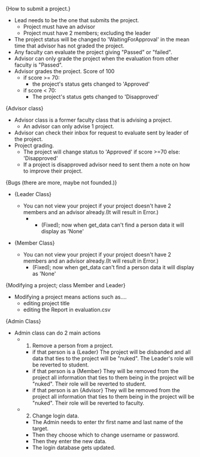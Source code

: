 {How to submit a project.}
- Lead needs to be the one that submits the project. 
  - Project must have an advisor
  - Project must have 2 members; excluding the leader
- The project status will be changed to 'WaitingForApproval' in the mean time that advisor has not graded the project.
- Any faculty can evaluate the project giving "Passed" or "failed".
- Advisor can only grade the project when the evaluation from other faculty is "Passed".
- Advisor grades the project. Score of 100
  - if score >= 70: 
    - the project's status gets changed to 'Approved'
  - if score < 70:
    - The project's status gets changed to 'Disapproved'

{Advisor class}
- Advisor class is a former faculty class that is advising a project.
  - An advisor can only advise 1 project.
- Advisor can check their inbox for request to evaluate sent by leader of the project.
- Project grading.
  - The project will change status to 'Approved' if score >=70 else: 'Disapproved'
  - If a project is disapproved advisor need to sent them a note on how to improve their project.

{Bugs (there are more, maybe not founded.)}
- {Leader Class}
  - You can not view your project if your project doesn't have 2 members and an advisor already.(It will result in Error.) 
    - - (Fixed); now when get_data can't find a person data it will display as 'None'

- {Member Class}
  - You can not view your project if your project doesn't have 2 members and an advisor already.(It will result in Error.)
    - (Fixed); now when get_data can't find a person data it will display as 'None'

{Modifying a project; class Member and Leader}
- Modifying a project means actions such as....
  - editing project title
  - editing the Report in evaluation.csv

{Admin Class}
- Admin class can do 2 main actions
  - 1. Remove a person from a project.
     - if that person is a {Leader} The project will be disbanded and all data that ties to the project will be "nuked". The Leader's role will be reverted to student.
     - if that person is a {Member} They will be removed from the project all information that ties to them being in the project will be "nuked". Their role will be reverted to student.
     - if that person is an {Advisor} They will be removed from the project all information that ties to them being in the project will be "nuked". Their role will be reverted to faculty.
  - 2. Change login data.
     - The Admin  needs to enter thr first name and last name of the target.
     - Then they choose which to change username or password.
     - Then they enter the new data.
     - The login database gets updated.